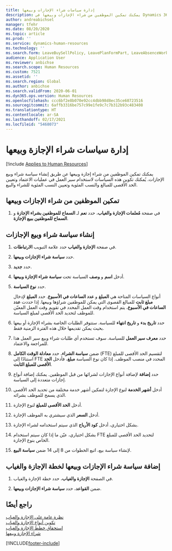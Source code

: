```yaml
---
title: إدارة سياسات شراء الإجازات وبيعها
description: يمكنك تمكين الموظفين من شراء الإجازات وبيعها في Dynamics 365 Human Resources.
author: andreabichsel
manager: tfehr
ms.date: 08/20/2020
ms.topic: article
ms.prod: ''
ms.service: dynamics-human-resources
ms.technology: ''
ms.search.form: LeaveBuySellPolicy, LeavePlanFormPart, LeaveAbsenceWorkspace
audience: Application User
ms.reviewer: anbichse
ms.search.scope: Human Resources
ms.custom: 7521
ms.assetid: ''
ms.search.region: Global
ms.author: anbichse
ms.search.validFrom: 2020-06-01
ms.dyn365.ops.version: Human Resources
ms.openlocfilehash: ccc6bf2e8b070e92cc4dbb98d8ec35ce60723516
ms.sourcegitcommit: 6affb3316be757c99e1fe9c7c7b312b93c483408
ms.translationtype: HT
ms.contentlocale: ar-SA
ms.lasthandoff: 02/17/2021
ms.locfileid: "5468073"
---
```

# <a name="manage-buy-and-sell-leave-policies"></a>إدارة سياسات شراء الإجازة وبيعها

[!include [Applies to Human Resources](../includes/applies-to-hr.md)]

يمكنك تمكين الموظفين من شراء إجازة وبيعها عن طريق إنشاء سياسة شراء وبيع الإجازات. يُمكنك تكوين هذه السياسات لاستخدام سير العمل في عمليات الاعتماد وتعيين الحد الأقصى للمبالغ والنسب المئوية وتعيين النسب المئوية للشراء والبيع. 

## <a name="enable-employees-to-buy-and-sell-leave"></a>تمكين الموظفين من شراء الإجازات وبيعها

1. في صفحة **مُعلمات الإجازة والغياب**، حدد **نعم** لـ **السماح للموظفين بشراء الإجازة** و **السماح للموظفين ببيع الإجازة**.

## <a name="create-a-buy-and-sell-leave-policy"></a>إنشاء سياسة شراء وبيع الإجازات

1. في صفحة **‏‫الإجازة والغياب‬** حدد علامة التبويب **الارتباطات**. 

2. حدد **سياسة شراء الإجازات وبيعها‬**.

3. حدد **جديد**.

4. أدخل **اسم** و **وصف** السياسة تحت **سياسة شراء الإجازة وبيعها‬**. 

5. حدد **نوع السياسة**. 

   أنواع السياسات المتاحة هي **المبلغ** و **عدد الساعات في الأسبوع**. حدد **المبلغ** لإدخال **مبلغ ثابت** للمبالغ القصوى التي يمكن للموظفين شراؤها وبيعها. إذا حددت **عدد الساعات في الأسبوع**‬، يتم استخدام وقت العمل المحدد في تقويم وقت العمل المعيّن للموظف لتحديد الحد الأقصى لمبلغ السياسة. 

6. حدد **تاريخ بدء** و **تاريخ انتهاء** للسياسة. ستتوفر الطلبات الخاصة بشراء الإجازة أو بيعها بحيث يمكن تقديمها خلال هذه الفترة الزمنية فقط. 

7. حدد **معرف سير العمل** للسياسة. سوف تستخدم أي طلبات شراء وبيع سير العمل هذا للمراجعة والاعتماد. 

8. ضمن **سياسة الشراء**، حدد **معادلة الوقت الكامل‬** (FTE) لتقسيم الحد الأقصى للمبلغ استنادًا إلى FTE المحدد في منصب الموظف. إذا كان نوع السياسة **مبلغ**، فأدخل **الحد الأقصى للمبلغ الثابت**. 

9. حدد **إضافة** لإضافة أنواع الإجازات لشرائها من قبل الموظفين. يمكنك إضافة أنواع إجازات متعددة إلى السياسة. 

10. أدخل **أشهر الخدمة** لنوع الإجازة لتمكين أشهر خدمة مختلفة من تحديد الحد الأقصى الذي يسمح للموظف بشرائه. 

11. أدخل **الحد الأقصى للمبلغ** لنوع الإجازة. 

12. أدخل **السعر** الذي سيشتري به الموظف الإجازة. 

13. بشكل اختياري، أدخل **كود الأرباح‬** الذي‬ سيتم استخدامه لشراء الإجازة. 

14. بشكل اختياري، عيّن ما إذا كان سيتم استخدام FTE لتحديد الحد الأقصى للمبلغ الخاص بنوع الإجازة. 

15. لإنشاء سياسة بيع، اتبع الخطوات من 8 إلى 14 ضمن **سياسة البيع**. 

## <a name="add-the-buy-and-sell-leave-policy-to-a-leave-and-absence-plan"></a>إضافة سياسة شراء الإجازات وبيعها لخطة الإجازة والغياب

1. في الصفحة **الإجازة والغياب**، حدد خطة الإجازة والغياب.

2. ضمن **القواعد**، حدد **سياسة شراء الإجازات وبيعها**.

## <a name="see-also"></a>راجع أيضًا

[نظرة عامة على الإجازة والغياب](hr-leave-and-absence-overview.md)</br>
[تكوين أنواع الإجازة والغياب](hr-leave-and-absence-types.md)</br>
[استحقاق خطط الإجازة والغياب](hr-leave-and-absence-accrue.md)</br>
[شراء الإجازة وبيعها](hr-employee-self-service-buy-sell-leave.md)



[!INCLUDE[footer-include](../includes/footer-banner.md)]